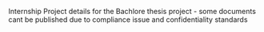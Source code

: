 Internship Project details for the Bachlore thesis project - some documents cant be published due to compliance issue and confidentiality standards
